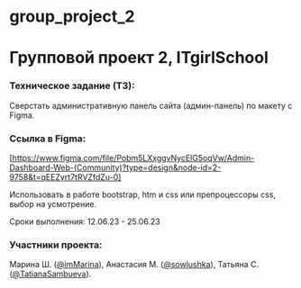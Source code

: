 # group_project_2

# Групповой проект 2, ITgirlSchool

### Техническое задание (ТЗ):
Сверстать административную панель сайта (админ-панель) по макету с Figma. 

### Ссылка в Figma: 
[https://www.figma.com/file/Pobm5LXxggvNycElG5oqVw/Admin-Dashboard-Web-(Community)?type=design&node-id=2-9758&t=qEEZyrt7tRVZfdZu-0]

Использовать в работе bootstrap, htm и css или препроцессоры css, выбор на усмотрение.

Сроки выполнения: 12.06.23 - 25.06.23

### Участники проекта:
Марина Ш. ([@imMarina](https://github.com/imMarina)), Анастасия М. ([@sowlushka](https://github.com/sowlushka)), Татьяна С. ([@TatianaSambueva](https://github.com/TatianaSambueva)).
